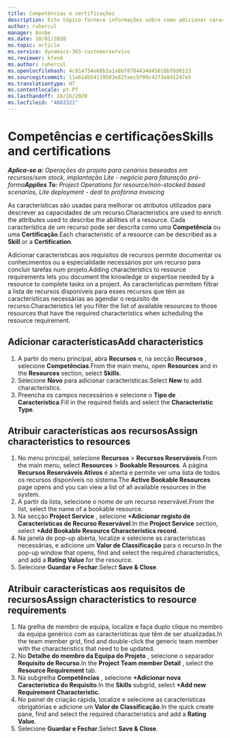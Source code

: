 ```yaml
---
title: Competências e certificações
description: Este tópico fornece informações sobre como adicionar características de competências e certificações aos recursos.
author: ruhercul
manager: Annbe
ms.date: 10/01/2020
ms.topic: article
ms.service: dynamics-365-customerservice
ms.reviewer: kfend
ms.author: ruhercul
ms.openlocfilehash: 4c814754e68b3a1a8bf8784434d45010bf8d0123
ms.sourcegitcommit: 11a61db54119503e82faec5f99c4273e8d1247e5
ms.translationtype: HT
ms.contentlocale: pt-PT
ms.lasthandoff: 10/16/2020
ms.locfileid: "4082321"
---
```

# <a name="skills-and-certifications"></a><span data-ttu-id="e4fa2-103">Competências e certificações</span><span class="sxs-lookup"><span data-stu-id="e4fa2-103">Skills and certifications</span></span>
<span data-ttu-id="e4fa2-104">_**Aplica-se a:** Operações do projeto para cenários baseados em recursos/sem stock, implantação Lite - negócio para faturação pró-forma_</span><span class="sxs-lookup"><span data-stu-id="e4fa2-104">_**Applies To:** Project Operations for resource/non-stocked based scenarios, Lite deployment - deal to proforma invoicing_</span></span>

<span data-ttu-id="e4fa2-105">As características são usadas para melhorar os atributos utilizados para descrever as capacidades de um recurso.</span><span class="sxs-lookup"><span data-stu-id="e4fa2-105">Characteristics are used to enrich the attributes used to describe the abilities of a resource.</span></span> <span data-ttu-id="e4fa2-106">Cada característica de um recurso pode ser descrita como uma **Competência** ou uma **Certificação**.</span><span class="sxs-lookup"><span data-stu-id="e4fa2-106">Each characteristic of a resource can be described as a **Skill** or a **Certification**.</span></span>

<span data-ttu-id="e4fa2-107">Adicionar características aos requisitos de recursos permite documentar os conhecimentos ou a especialidade necessários por um recurso para concluir tarefas num projeto.</span><span class="sxs-lookup"><span data-stu-id="e4fa2-107">Adding characteristics to resource requirements lets you document the knowledge or expertise needed by a resource to complete tasks on a project.</span></span> <span data-ttu-id="e4fa2-108">As características permitem filtrar a lista de recursos disponíveis para esses recursos que têm as características necessárias ao agendar o requisito de recurso.</span><span class="sxs-lookup"><span data-stu-id="e4fa2-108">Characteristics let you filter the list of available resources to those resources that have the required characteristics when scheduling the resource requirement.</span></span>

## <a name="add-characteristics"></a><span data-ttu-id="e4fa2-109">Adicionar características</span><span class="sxs-lookup"><span data-stu-id="e4fa2-109">Add characteristics</span></span>

1. <span data-ttu-id="e4fa2-110">A partir do menu principal, abra **Recursos** e, na secção **Recursos** , selecione **Competências**.</span><span class="sxs-lookup"><span data-stu-id="e4fa2-110">From the main menu, open **Resources** and in the **Resources** section, select **Skills**.</span></span>
2. <span data-ttu-id="e4fa2-111">Selecione **Novo** para adicionar características.</span><span class="sxs-lookup"><span data-stu-id="e4fa2-111">Select **New** to add characteristics.</span></span>
3. <span data-ttu-id="e4fa2-112">Preencha os campos necessários e selecione o **Tipo de Característica**.</span><span class="sxs-lookup"><span data-stu-id="e4fa2-112">Fill in the required fields and select the **Characteristic Type**.</span></span>

## <a name="assign-characteristics-to-resources"></a><span data-ttu-id="e4fa2-113">Atribuir características aos recursos</span><span class="sxs-lookup"><span data-stu-id="e4fa2-113">Assign characteristics to resources</span></span>

1. <span data-ttu-id="e4fa2-114">No menu principal, selecione **Recursos** > **Recursos Reserváveis**.</span><span class="sxs-lookup"><span data-stu-id="e4fa2-114">From the main menu, select **Resources** > **Bookable Resources**.</span></span> <span data-ttu-id="e4fa2-115">A página **Recursos Reserváveis Ativos** é aberta e permite ver uma lista de todos os recursos disponíveis no sistema.</span><span class="sxs-lookup"><span data-stu-id="e4fa2-115">The **Active Bookable Resources** page opens and you can view a list of all available resources in the system.</span></span>
2. <span data-ttu-id="e4fa2-116">A partir da lista, selecione o nome de um recurso reservável.</span><span class="sxs-lookup"><span data-stu-id="e4fa2-116">From the list, select the name of a bookable resource.</span></span>
3. <span data-ttu-id="e4fa2-117">Na secção **Project Service** , selecione **+Adicionar registo de Características de Recurso Reservável**.</span><span class="sxs-lookup"><span data-stu-id="e4fa2-117">In the **Project Service** section, select **+Add Bookable Resource Characteristics record**.</span></span>
4. <span data-ttu-id="e4fa2-118">Na janela de pop-up aberta, localize e selecione as características necessárias, e adicione um **Valor de Classificação** para o recurso.</span><span class="sxs-lookup"><span data-stu-id="e4fa2-118">In the pop-up window that opens, find and select the required characteristics, and add a **Rating Value** for the resource.</span></span>
5. <span data-ttu-id="e4fa2-119">Selecione **Guardar e Fechar**.</span><span class="sxs-lookup"><span data-stu-id="e4fa2-119">Select **Save & Close**.</span></span>

## <a name="assign-characteristics-to-resource-requirements"></a><span data-ttu-id="e4fa2-120">Atribuir características aos requisitos de recursos</span><span class="sxs-lookup"><span data-stu-id="e4fa2-120">Assign characteristics to resource requirements</span></span>

1. <span data-ttu-id="e4fa2-121">Na grelha de membro de equipa, localize e faça duplo clique no membro da equipa genérico com as características que têm de ser atualizadas.</span><span class="sxs-lookup"><span data-stu-id="e4fa2-121">In the team member grid, find and double-click the generic team member with the characteristics that need to be updated.</span></span>
2. <span data-ttu-id="e4fa2-122">No **Detalhe do membro da Equipa do Projeto** , selecione o separador **Requisito de Recurso**.</span><span class="sxs-lookup"><span data-stu-id="e4fa2-122">In the **Project Team member Detail** , select the **Resource Requirement** tab.</span></span>
3. <span data-ttu-id="e4fa2-123">Na subgrelha **Competências** , selecione **+Adicionar nova Característica do Requisito**.</span><span class="sxs-lookup"><span data-stu-id="e4fa2-123">In the **Skills** subgrid, select **+Add new Requirement Characteristic.**</span></span>
4. <span data-ttu-id="e4fa2-124">No painel de criação rápida, localize e selecione as características obrigatórias e adicione um **Valor de Classificação**.</span><span class="sxs-lookup"><span data-stu-id="e4fa2-124">In the quick create pane, find and select the required characteristics and add a **Rating Value**.</span></span>
5. <span data-ttu-id="e4fa2-125">Selecione **Guardar e Fechar**.</span><span class="sxs-lookup"><span data-stu-id="e4fa2-125">Select **Save & Close**.</span></span>